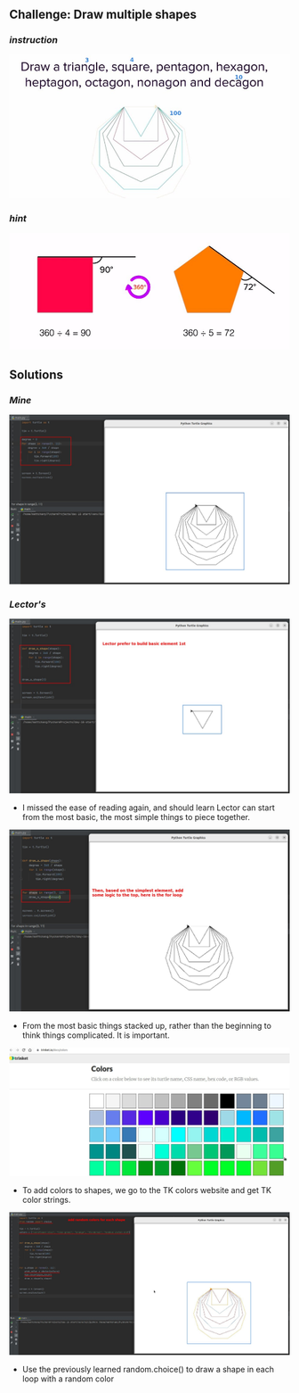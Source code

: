 ## **Challenge: Draw multiple shapes**

### _instruction_

![Alt challenge](pic/01.jpg)

### _hint_

![Alt hint](pic/02.jpg)

## **Solutions**

### _Mine_

![Alt my sol](pic/03.jpg)

### _Lector's_

![Alt lector prefer build basic element 1st](pic/04.jpg)

- I missed the ease of reading again, and should learn Lector can start from the most basic, the most simple things to piece together.

![Alt add for loop on it](pic/05.jpg)

- From the most basic things stacked up, rather than the beginning to think things complicated. It is important.

![Alt tk colors web](pic/06.jpg)

- To add colors to shapes, we go to the TK colors website and get TK color strings.

![Alt add random color for each shape](pic/07.jpg)

- Use the previously learned random.choice() to draw a shape in each loop with a random color
